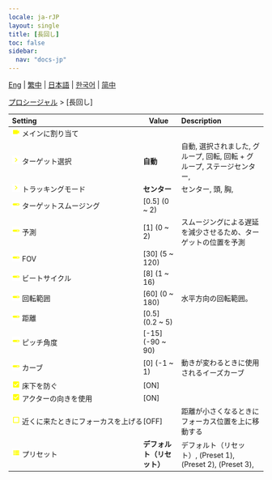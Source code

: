 ```yaml
---
locale: ja-rJP
layout: single
title: [長回し]
toc: false
sidebar:
  nav: "docs-jp"
---
```

[Eng](/dancexr/menu/2025.4/motion/long_take) | [繁中](/tw/dancexr/menu/2025.4/motion/long_take) | [日本語](/jp/dancexr/menu/2025.4/motion/long_take) | [한국어](/kr/dancexr/menu/2025.4/motion/long_take) | [简中](/zh/dancexr/menu/2025.4/motion/long_take)

[プロシージャル](../menu#プロシージャル) > [長回し]



| Setting | Value | Description |
| :--- | --- | :--- |
|<nobr>![videocam icon](/images/icon/ic_videocam.png) メインに割り当て</nobr>|| 
|<nobr>![chevron icon](/images/icon/ic_chevron.png) ターゲット選択</nobr>| **自動** | 自動, 選択されました, グループ, 回転, 回転 + グループ, ステージセンター,  |
|<nobr>![chevron icon](/images/icon/ic_chevron.png) トラッキングモード</nobr>| **センター** | センター, 頭, 胸,  |
|<nobr>![slider icon](/images/icon/ic_slider.png) ターゲットスムージング</nobr>| [0.5] (0 ~ 2) | 
|<nobr>![slider icon](/images/icon/ic_slider.png) 予測</nobr>| [1] (0 ~ 2) | スムージングによる遅延を減少させるため、ターゲットの位置を予測
|<nobr>![slider icon](/images/icon/ic_slider.png) FOV</nobr>| [30] (5 ~ 120) | 
|<nobr>![slider icon](/images/icon/ic_slider.png) ビートサイクル</nobr>| [8] (1 ~ 16) | 
|<nobr>![slider icon](/images/icon/ic_slider.png) 回転範囲</nobr>| [60] (0 ~ 180) | 水平方向の回転範囲。
|<nobr>![slider icon](/images/icon/ic_slider.png) 距離</nobr>| [0.5] (0.2 ~ 5) | 
|<nobr>![slider icon](/images/icon/ic_slider.png) ピッチ角度</nobr>| [-15] (-90 ~ 90) | 
|<nobr>![slider icon](/images/icon/ic_slider.png) カーブ</nobr>| [0] (-1 ~ 1) | 動きが変わるときに使用されるイーズカーブ
|<nobr>![check_on icon](/images/icon/ic_check_on.png) 床下を防ぐ</nobr>| [ON] | 
|<nobr>![check_on icon](/images/icon/ic_check_on.png) アクターの向きを使用</nobr>| [ON] | 
|<nobr>![check_off icon](/images/icon/ic_check_off.png) 近くに来たときにフォーカスを上げる</nobr>| [OFF] | 距離が小さくなるときにフォーカス位置を上に移動する
|<nobr>![list icon](/images/icon/ic_list.png) プリセット</nobr>| **デフォルト（リセット）** | デフォルト（リセット）, (Preset 1), (Preset 2), (Preset 3),  |
